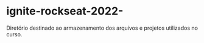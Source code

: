 # ignite-rockseat-2022-

Diretório destinado ao armazenamento dos arquivos e projetos utilizados no curso.
